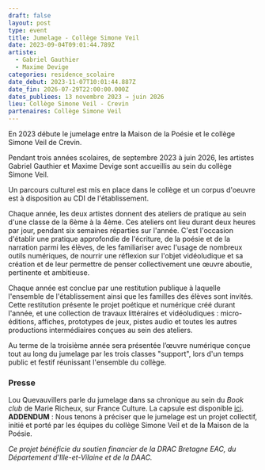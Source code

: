 ```yaml
---
draft: false
layout: post
type: event
title: Jumelage - Collège Simone Veil
date: 2023-09-04T09:01:44.789Z
artiste:
  - Gabriel Gauthier
  - Maxime Devige
categories: residence_scolaire
date_debut: 2023-11-07T10:01:44.887Z
date_fin: 2026-07-29T22:00:00.000Z
dates_publiees: 13 novembre 2023 → juin 2026
lieu: Collège Simone Veil - Crevin
partenaires: Collège Simone Veil
---
```

En 2023 débute le jumelage entre la Maison de la Poésie et le collège Simone Veil de Crevin.

Pendant trois années scolaires, de septembre 2023 à juin 2026, les artistes Gabriel Gauthier et Maxime Devige sont accueillis au sein du collège Simone Veil.

Un parcours culturel est mis en place dans le collège et un corpus d'oeuvre est à disposition au CDI de l'établissement.

Chaque année, les deux artistes donnent des ateliers de pratique au sein d'une classe de la 6ème à la 4ème. Ces ateliers ont lieu durant deux heures par jour, pendant six semaines réparties sur l'année. C'est l'occasion d'établir une pratique approfondie de l'écriture, de la poésie et de la narration parmi les élèves, de les familiariser avec l'usage de nombreux outils numériques, de nourrir une réflexion sur l'objet vidéoludique et sa création et de leur permettre de penser collectivement une œuvre aboutie, pertinente et ambitieuse.

Chaque année est conclue par une restitution publique à laquelle l'ensemble de l'établissement ainsi que les familles des élèves sont invités. Cette restitution présente le projet poétique et numérique créé durant l'année, et une collection de travaux littéraires et vidéoludiques : micro-éditions, affiches, prototypes de jeux, pistes audio et toutes les autres productions intermédiaires conçues au sein des ateliers.

Au terme de la troisième année sera présentée l’œuvre numérique conçue tout au long du jumelage par les trois classes "support", lors d'un temps public et festif réunissant l'ensemble du collège.

### Presse

Lou Quevauvillers parle du jumelage dans sa chronique au sein du *Book club* de Marie Richeux, sur France Culture. La capsule est disponible [ici](https://www.radiofrance.fr/franceculture/podcasts/lectures-numeriques/un-jeu-video-au-college-une-experience-poetique-proposee-par-maxime-devige-et-gabriel-gauthier-1036440). **ADDENDUM** : Nous tenons à préciser que le jumelage est un projet collectif, initié et porté par les équipes du collège Simone Veil et de la Maison de la Poésie.

*Ce projet bénéficie du soutien financier de la DRAC Bretagne EAC, du Département d'Ille-et-Vilaine et de la DAAC.*